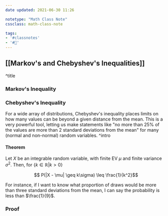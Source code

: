 ```yaml
---
date updated: 2021-06-30 11:26

notetype: "Math Class Note"
cssclass: math-class-note

tags: 
- '#classnotes'
- '#🚧'
---
```


## [[Markov's and Chebyshev's Inequalities]]
^title

### Markov's Inequality 

### Chebyshev's Inequality


For a wide array of distributions, Chebyshev's inequality places limits on how many values can be beyond a given distance from the mean. This is a very powerful tool, letting us make statements like "no more than 25% of the values are more than 2 standard deviations from the mean" for many (normal and non-normal) random variables. ^intro

#### Theorem

Let $X$ be an integrable random variable, with finite EV $\mu$ and finite variance $\sigma^2$. Then, for $\{k \in \mathbb{R} | k > 0\}$ 

$$ P(|X - \mu| \geq k\sigma) \leq \frac{1}{k^2}$$

For instance, if I want to know what proportion of draws would be more than three standard deviations from the mean, I can say the probability is less than $\frac{1}{9}$.

### Proof


